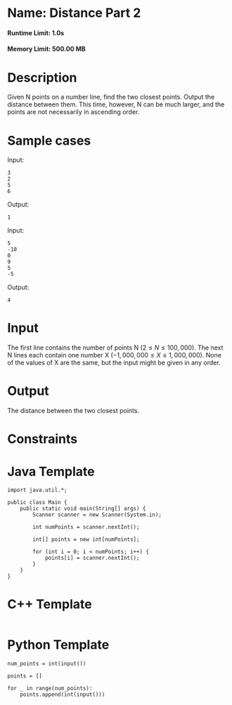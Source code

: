 # Name: Distance Part 2

#### Runtime Limit: 1.0s

#### Memory Limit: 500.00 MB

# Description

Given N points on a number line, find the two closest points. Output the distance between them. This time, however, N can be much larger, and the points are not necessarily in ascending order.

# Sample cases

Input:
```
3
2
5
6
```

Output:
```
1
```

Input:
```
5
-10
0
9
5
-5
```

Output:
```
4
```


# Input

The first line contains the number of points N ($2 \leq N \leq 100,000$).
The next N lines each contain one number X ($-1,000,000 \leq X \leq 1,000,000$). None of the values of X are the same, but the input might be given in any order.

# Output
The distance between the two closest points.


# Constraints

# Java Template
```
import java.util.*;

public class Main {
    public static void main(String[] args) {
        Scanner scanner = new Scanner(System.in);
        
        int numPoints = scanner.nextInt();

        int[] points = new int[numPoints];

        for (int i = 0; i < numPoints; i++) {
            points[i] = scanner.nextInt();
        }
    }
}
```

# C++ Template
```

```

# Python Template
```
num_points = int(input())

points = []

for _ in range(num_points):
    points.append(int(input()))
```